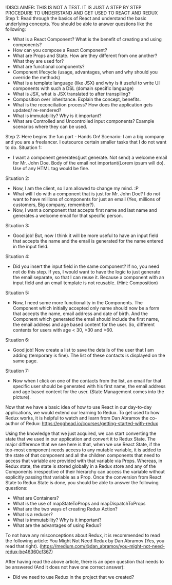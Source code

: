 !DISCLAIMER: THIS IS NOT A TEST. IT IS JUST A STEP BY STEP PROCEDURE TO UNDERSTAND AND GET USED TO REACT AND REDUX
Step 1: Read through the basics of React and understand the basic underlying concepts. You should be able to answer questions like the following:
- What is a React Component? What is the benefit of creating and using components?
- How can you compose a React Component?
- What are Props and State. How are they different from one another? What they are used for?
- What are functional components?
- Component lifecycle (usage, advantages, when and why should you override the methods)
- What is a template language (like JSX) and why is it useful to write UI components with such a DSL (domain specific language)
- What is JSX, what is JSX translated to after transpiling?
- Composition over inheritance. Explain the concept, benefits.
- What is the reconciliation process? How does the application gets updated/ re-rendered?
- What is immutability? Why is it important?
- What are Controlled and Uncontrolled input components? Example scenarios where they can be used.


Step 2: Here begins the fun part - Hands On!
Scenario: I am a big company and you are a freelancer. I outsource certain smaller tasks that I do not want to do.
Situation 1:
- I want a component generates(just generate. Not send) a welcome email for Mr. John Doe. Body of the email not important(Lorem ipsum will do). Use of any HTML tag would be fine.

Situation 2:
- Now, I am the client, so I am allowed to change my mind. :P
- What will I do with a component that is just for Mr. John Doe? I do not want to have millions of components for just an email (Yes, millions of customers, Big company, remember?).
- Now, I want a component that accepts first name and last name and generates a welcome email for that specific person.

Situation 3:
- Good job! But, now I think it will be more useful to have an input field that accepts the name and the email is generated for the name entered in the input field.

Situation 4:
- Did you insert the input field in the same component?
If no, you need not do this step.
If yes, I would want to have the logic to just generate the email separate, so that I can reuse it. Because a component with an input field and an email template is not reusable. (Hint: Composition)

Situation 5:
- Now, I need some more functionality in the Components. The Component which initially accepted only name should now be a form that accepts the name, email address and date of birth. And the Component which generated the email should include the first name, the email address and age based content for the user. So, different contents for users with age < 30, >30 and >60.

Situation 6:
- Good job! Now create a list to save the details of the user that I am adding (temporary is fine). The list of these contacts is displayed on the same page.

Situation 7:
- Now when I click on one of the contacts from the list, an email for that specific user should be generated with his first name, the email address and age based content for the user.
(State Management comes into the picture).

Now that we have a basic idea of how to use React in our day-to-day applications, we would extend our learning to Redux. To get used to how Redux works, it is helpful to watch and learn from Dan Abramov the co-author of Redux:
https://egghead.io/courses/getting-started-with-redux

Using the knowledge that we just acquired, we can start converting the state that we used in our application and convert it to Redux State.
The major difference that we see here is that, when we use React State, if the top-most component needs access to any mutable variable, it is added to the state of that component and all the children components that need to access that variable are provided with that variable via Props. Whereas, in Redux state, the state is stored globally in a Redux store and any of the Components irrespective of their hierarchy can access the variable without explicitly passing that variable as a Prop.
Once the conversion from React State to Redux State is done, you should be able to answer the following questions:
- What are Containers?
- What is the use of mapStateToProps and mapDispatchToProps
- What are the two ways of creating Redux Action?
- What is a reducer?
- What is immutability? Why is it important?
- What are the advantages of using Redux?

To not have any misconceptions about Redux, it is recommended to read the following article: You Might Not Need Redux by Dan Abramov (Yes, you read that right). (https://medium.com/@dan_abramov/you-might-not-need-redux-be46360cf367)

After having read the above article, there is an open question that needs to be answered (And it does not have one correct answer):
- Did we need to use Redux in the project that we created?
